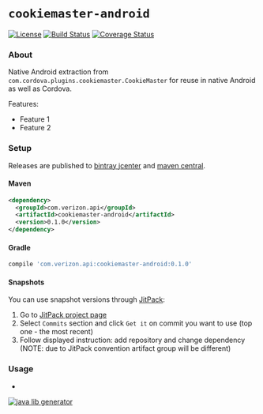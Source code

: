 # `cookiemaster-android`
[![License](http://img.shields.io/badge/license-MIT-blue.svg?style=flat)](http://www.opensource.org/licenses/MIT)
[![Build Status](http://img.shields.io/travis/gregswindle/cookiemaster-android.svg?style=flat&branch=master)](https://travis-ci.org/gregswindle/cookiemaster-android)
[![Coverage Status](https://img.shields.io/coveralls/gregswindle/cookiemaster-android.svg?style=flat)](https://coveralls.io/r/gregswindle/cookiemaster-android?branch=master)

### About

Native Android extraction from `com.cordova.plugins.cookiemaster.CookieMaster` for reuse in native Android as well as Cordova.

Features:
* Feature 1
* Feature 2

### Setup

Releases are published to [bintray jcenter](https://bintray.com/gregswindle/cookiemaster-android/cookiemaster-android/) and
[maven central](https://maven-badges.herokuapp.com/maven-central/com.verizon.api/cookiemaster-android).

<!---
[![JCenter](https://img.shields.io/bintray/v/gregswindle/cookiemaster-android/cookiemaster-android.svg?label=jcenter)](https://bintray.com/gregswindle/cookiemaster-android/cookiemaster-android/_latestVersion)
[![Maven Central](https://img.shields.io/maven-central/v/com.verizon.api/cookiemaster-android.svg?style=flat)](https://maven-badges.herokuapp.com/maven-central/com.verizon.api/cookiemaster-android)
-->

#### Maven

```xml
<dependency>
  <groupId>com.verizon.api</groupId>
  <artifactId>cookiemaster-android</artifactId>
  <version>0.1.0</version>
</dependency>
```

#### Gradle

```groovy
compile 'com.verizon.api:cookiemaster-android:0.1.0'
```

#### Snapshots

You can use snapshot versions through [JitPack](https://jitpack.io):

1. Go to [JitPack project page](https://jitpack.io/#gregswindle/cookiemaster-android)
2. Select `Commits` section and click `Get it` on commit you want to use (top one - the most recent)
3. Follow displayed instruction: add repository and change dependency (NOTE: due to JitPack convention artifact group will be different)

### Usage

-
[![java lib generator](http://img.shields.io/badge/Powered%20by-%20Java%20lib%20generator-green.svg?style=flat-square)](https://github.com/xvik/generator-lib-java)

